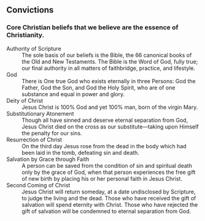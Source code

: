 ---
---
## Convictions
### Core Christian beliefs that we believe are the essence of Christianity.

<dl>
<dt>Authority of Scripture</dt>
<dd>The sole basis of our beliefs is the Bible, the 66 canonical books of the Old and New Testaments. The Bible is the Word of God, fully true; our final authority in all matters of faithbridge, practice, and lifestyle.</dd>

<dt>God</dt>
<dd>There is One true God who exists eternally in three Persons: God the Father, God the Son, and God the Holy Spirit, who are of one substance and equal in power and glory.</dd>

<dt>Deity of Christ</dt>
<dd>Jesus Christ is 100% God and yet 100% man, born of the virgin Mary.</dd>

<dt>Substitutionary Atonement</dt>
<dd>Though all have sinned and deserve eternal separation from God, Jesus Christ died on the cross as our substitute—taking upon Himself the penalty for our sins.</dd>

<dt>Resurrection of Christ</dt>
<dd>On the third day Jesus rose from the dead in the body which had been laid in the tomb, defeating sin and death.</dd>

<dt>Salvation by Grace through Faith</dt>
<dd>A person can be saved from the condition of sin and spiritual death only by the grace of God, when that person experiences the free gift of new birth by placing his or her personal faith in Jesus Christ.</dd>

<dt>Second Coming of Christ</dt>
<dd>Jesus Christ will return someday, at a date undisclosed by Scripture, to judge the living and the dead. Those who have received the gift of salvation will spend eternity with Christ. Those who have rejected the gift of salvation will be condemned to eternal separation from God.</dd>
</dl>
